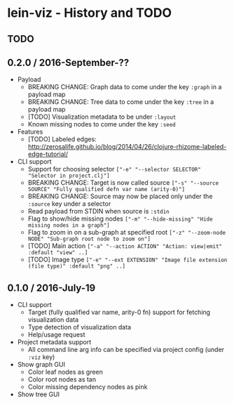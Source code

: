 # lein-viz - History and TODO

## TODO

## 0.2.0 / 2016-September-??

* Payload
  * BREAKING CHANGE: Graph data to come under the key `:graph` in a payload map
  * BREAKING CHANGE: Tree data to come under the key `:tree` in a payload map
  * [TODO] Visualization metadata to be under `:layout`
  * Known missing nodes to come under the key `:seed`
* Features
  * [TODO] Labeled edges: http://zerosalife.github.io/blog/2014/04/26/clojure-rhizome-labeled-edge-tutorial/
* CLI support
  * Support for choosing selector `["-e" "--selector SELECTOR" "Selector in project.clj"]`
  * BREAKING CHANGE: Target is now called source `["-s" "--source SOURCE" "Fully qualified defn var name (arity-0)"]`
  * BREAKING CHANGE: Source may now be placed only under the `:source` key under a selector
  * Read payload from STDIN when source is `:stdin`
  * Flag to show/hide missing nodes `["-m" "--hide-missing" "Hide missing nodes in a graph"]`
  * Flag to zoom in on a sub-graph at specified root `["-z" "--zoom-node NODE" "Sub-graph root node to zoom on"]`
  * [TODO] Main action `["-a" "--action ACTION" "Action: view|emit" :default "view" ..]`
  * [TODO] Image type `["-e" "--ext EXTENSION" "Image file extension (file type)" :default "png" ..]`


## 0.1.0 / 2016-July-19

* CLI support
  * Target (fully qualified var name, arity-0 fn) support for fetching visualization data
  * Type detection of visualization data
  * Help/usage request
* Project metadata support
  * All command line arg info can be specified via project config (under `:viz` key)
* Show graph GUI
  * Color leaf nodes as green
  * Color root nodes as tan
  * Color missing dependency nodes as pink
* Show tree GUI
